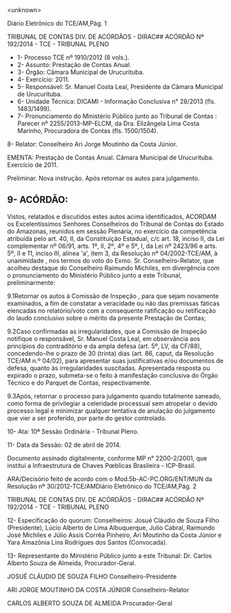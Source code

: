 &lt;unknown&gt;

Diário Eletrônico do TCE/AM,Pág. 1

TRIBUNAL DE CONTAS DIV. DE ACÓRDÃOS - DIRAC## ACÓRDÃO Nº 192/2014 - TCE - TRIBUNAL PLENO

- 1- Processo TCE nº 1910/2012 (8 vols.).
- 2- Assunto: Prestação de Contas Anual.
- 3- Órgão: Câmara Municipal de Urucurituba.
- 4- Exercício: 2011.
- 5- Responsável: Sr. Manuel Costa Leal, Presidente da Câmara Municipal de Urucurituba.
- 6- Unidade Técnica: DICAMI - Informação Conclusiva n° 28/2013 (fls. 1483/1499).
- 7-  Pronunciamento  do Ministério  Público  junto  ao Tribunal  de  Contas :  Parecer  nº 2255/2013-MP-ELCM,  da  Dra.  Elizângela  Lima  Costa  Marinho,  Procuradora  de  Contas (fls. 1500/1504).

8- Relator: Conselheiro Ari Jorge Moutinho da Costa Júnior.

EMENTA: Prestação de Contas Anual. Câmara Municipal de Urucurituba. Exercício de 2011.

Preliminar.  Nova  instrução.  Após  retornar  os autos para julgamento.

## 9- ACÓRDÃO:

Vistos, relatados e discutidos estes autos acima identificados, ACORDAM os Excelentíssimos  Senhores  Conselheiros  do  Tribunal  de  Contas  do  Estado  do Amazonas, reunidos em sessão Plenária, no exercício da competência atribuída pelo art. 40, II, da Constituição Estadual, c/c art. 18, inciso II, da Lei complementar nº 06/91, arts. 1º,  II,  2º,  4º  e  5º,  I,  da  Lei  nº  2423/96  e  arts.  5º,  II  e  11,  inciso  III,  alínea  'a',  item  3,  da Resolução  nº  04/2002-TCE/AM, à  unanimidade , nos  termos  do  voto  do  Exmo.  Sr. Conselheiro-Relator,  que  acolheu  destaque  do  Conselheiro  Raimundo  Michiles, em divergência com  o  pronunciamento  do Ministério Público junto a este Tribunal, preliminarmente:

9.1Retornar  os  autos  à  Comissão  de  Inspeção , para  que  sejam novamente examinados, a fim de constatar a  veracidade ou não das premissas fáticas elencadas  no  relatório/voto  com  a  consequente  ratificação  ou  retificação  do  laudo conclusivo sobre o mérito da presente Prestação de Contas;

9.2Caso  confirmadas  as  irregularidades,  que  a  Comissão  de  Inspeção notifique  o  responsável,  Sr.  Manuel  Costa  Leal,  em  observância  aos  princípios  do contraditório e  da ampla defesa (art. 5º, LV, da CF/88), concedendo-lhe o prazo de 30 (trinta)  dias  (art.  86,  caput,  da  Resolução  TCE/AM  n.º  04/02),  para  apresentar  suas justificativas e/ou documentos de defesa, quanto às irregularidades suscitadas. Apresentada resposta ou expirado o prazo, submeta-se o feito à manifestação conclusiva do Órgão Técnico e do Parquet de Contas, respectivamente.

9.3Após, retornar o processo  para  julgamento  quando  totalmente saneado,  como  forma  de  privilegiar  a  celeridade  processual  sem  atropelar  o  devido processo legal e minimizar qualquer tentativa de anulação do julgamento que vier a ser proferido, por parte do gestor controlado.

10- Ata: 10ª Sessão Ordinária - Tribunal Pleno.

11- Data da Sessão: 02 de abril de 2014.

Documento assinado digitalmente, conforme MP n° 2200-2/2001, que institui a Infraestrutura de Chaves Pœblicas Brasileira - ICP-Brasil.

ARA/Decisório feito de acordo com o Mod.5b-AC-PC.ORG/ENT/MUN da Resolução nº 30/2012-TCE/AMDiário Eletrônico do TCE/AM,Pág. 2

TRIBUNAL DE CONTAS DIV. DE ACÓRDÃOS - DIRAC## ACÓRDÃO Nº 192/2014 - TCE - TRIBUNAL PLENO

12- Especificação do quorum: Conselheiros: Josué Cláudio de Souza Filho (Presidente), Lúcio Alberto de Lima Albuquerque, Julio Cabral, Raimundo José  Michiles e Júlio  Assis Corrêa  Pinheiro,  Ari  Moutinho  da  Costa  Júnior  e Yara  Amazônia  Lins  Rodrigues  dos Santos (Convocada).

13-  Representante  do  Ministério  Público  junto  a  este Tribunal: Dr. Carlos  Alberto Souza de Almeida, Procurador-Geral.

JOSUÉ CLÁUDIO DE SOUZA FILHO Conselheiro-Presidente

ARI JORGE MOUTINHO DA COSTA JÚNIOR Conselheiro-Relator

CARLOS ALBERTO SOUZA DE ALMEIDA Procurador-Geral